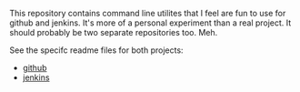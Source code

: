 This repository contains command line utilites that I feel are fun to use for github and jenkins.
It's more of a personal experiment than a real project. It should probably be two separate repositories too. Meh.

See the specifc readme files for both projects:

- [github](./github/README.md)
- [jenkins](./jenkins/README.md)